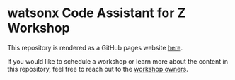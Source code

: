 # watsonx Code Assistant for Z Workshop

This repository is rendered as a GitHub pages website [here](https://pages.github.io/ibm-wsc/WCA4Z-Wildfire-Workshop/).

If you would like to schedule a workshop or learn more about the content in this repository, feel free to reach out to the [workshop owners](mailto:silliman@us.ibm.com,jmoss@us.ibm.com,matt.mondics@ibm.com,garrett.lee.woodworth@ibm.com).
